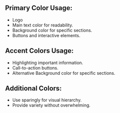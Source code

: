 
## Primary Color Usage:

- Logo
- Main text color for readability.
- Background color for specific sections.
- Buttons and interactive elements.

## Accent Colors Usage:

- Highlighting important information.
- Call-to-action buttons.
- Alternative Background color for specific sections.

## Additional Colors:

- Use sparingly for visual hierarchy.
- Provide variety without overwhelming.
